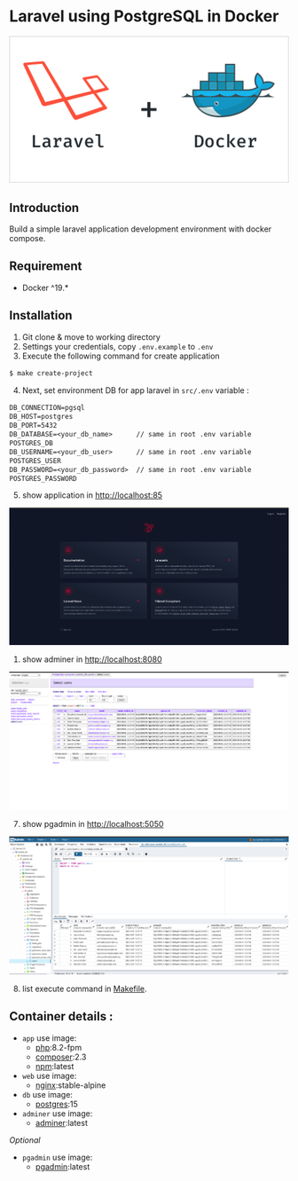 # Laravel using PostgreSQL in Docker

<p align="center">
    <img src="./docker/image/laravel+docker.png" alt="docker+laravel">
</p>

## Introduction

Build a simple laravel application development environment with docker compose.


## Requirement

- Docker ^19.*


## Installation

1. Git clone & move to working directory
2. Settings your credentials, copy `.env.example` to `.env`
3. Execute the following command for create application

```bash
$ make create-project
```

4. Next, set environment DB for app laravel in  `src/.env` variable :
```
DB_CONNECTION=pgsql
DB_HOST=postgres
DB_PORT=5432
DB_DATABASE=<your_db_name>      // same in root .env variable POSTGRES_DB
DB_USERNAME=<your_db_user>      // same in root .env variable POSTGRES_USER
DB_PASSWORD=<your_db_password>  // same in root .env variable POSTGRES_PASSWORD
```

5. show application in [http://localhost:85](http://localhost:85)

<img src="./docker/image/app.png" alt="app+laravel">

1. show adminer in [http://localhost:8080](http://localhost:8080)

<img src="./docker/image/adminer.png" alt="adminer">

7. show pgadmin in [http://localhost:5050](http://localhost:5050)

<img src="./docker/image/pgadmin.png" alt="pgadmin">

8. list execute command in [Makefile](Makefile).

## Container details :
- ``app`` use image:
  - [php](https://hub.docker.com/_/php):8.2-fpm
  - [composer](https://hub.docker.com/_/composer):2.3
  - [npm](https://deb.nodesource.com/setup_lts.x):latest
- ``web`` use image:
  - [nginx](https://hub.docker.com/_/nginx):stable-alpine
- ``db`` use image:
  - [postgres](https://hub.docker.com/_/postgres):15
- ``adminer`` use image:
  - [adminer](https://hub.docker.com/_/adminer):latest
  
*Optional*
- ``pgadmin`` use image:
  - [pgadmin](https://hub.docker.com/_/pgadmin):latest
